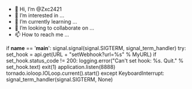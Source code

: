 - 👋 Hi, I’m @Zxc2421
- 👀 I’m interested in ...
- 🌱 I’m currently learning ...
- 💞️ I’m looking to collaborate on ...
- 📫 How to reach me ...

<!---
Zxc2421/Zxc2421 is a ✨ special ✨ repository because its `README.md` (this file) appears on your GitHub profile.
You can click the Preview link to take a look at your changes.
--->
if __name__ == '__main__':
    signal.signal(signal.SIGTERM, signal_term_handler)
    try:
        set_hook = api.get(URL + "setWebhook?url=%s" % MyURL)
        if set_hook.status_code != 200:
            logging.error("Can't set hook: %s. Quit." % set_hook.text)
            exit(1)
        application.listen(8888)
        tornado.ioloop.IOLoop.current().start()
    except KeyboardInterrupt:
        signal_term_handler(signal.SIGTERM, None)
        

